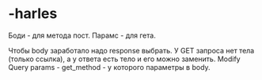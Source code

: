 # -harles

Боди - для метода пост.
Парамс - для гета.

Чтобы body заработало надо response выбрать. 
У GET запроса нет тела (только ссылка), а у ответа есть тело и его можно заменить.
Modify Query params - get_method - у которого параметры в body.